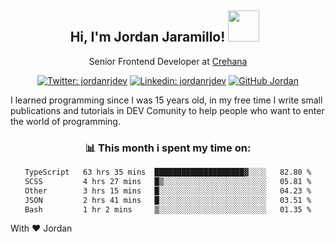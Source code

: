 <div align="center">
<h2 style="margin-right:10px;">Hi, I'm Jordan Jaramillo! <img src="https://media.giphy.com/media/Wj7lNjMNDxSmc/source.gif" width="50" > </h2>

<p>Senior Frontend Developer at <a href="https://www.crehana.com/">Crehana</a></p>

[![Twitter: jordanrjdev](https://img.shields.io/twitter/follow/jordanrjdev?style=social)](https://twitter.com/jordanrjdev)
[![Linkedin: jordanrjdev](https://img.shields.io/badge/-jordanrjdev-blue?style=flat-square&logo=Linkedin&logoColor=white&link=https://www.linkedin.com/in/jordanrjdev/)](https://www.linkedin.com/in/jordanrjdev/)
[![GitHub Jordan](https://img.shields.io/github/followers/jnadroj?label=follow&style=social)](https://github.com/jnadroj)

</div>
I learned programming since I was 15 years old, in my free time I write small publications and tutorials in DEV Comunity to help people who want to enter the world of programming.

<div align="center">

### 📊 **This month i spent my time on:**

<!--START_SECTION:waka-->

```txt
TypeScript   63 hrs 35 mins  ████████████████████▓░░░░   82.80 %
SCSS         4 hrs 27 mins   █▒░░░░░░░░░░░░░░░░░░░░░░░   05.81 %
Other        3 hrs 15 mins   █░░░░░░░░░░░░░░░░░░░░░░░░   04.23 %
JSON         2 hrs 41 mins   █░░░░░░░░░░░░░░░░░░░░░░░░   03.51 %
Bash         1 hr 2 mins     ▒░░░░░░░░░░░░░░░░░░░░░░░░   01.35 %
```

<!--END_SECTION:waka-->

</div>

With ❤️ Jordan
